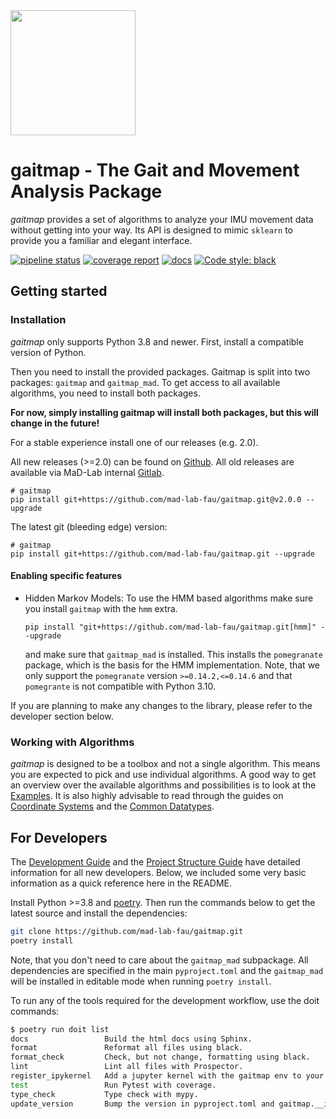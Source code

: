 <img src="./docs/_static/logo/gaitmap_logo_with_text.png" height="200">

# gaitmap - The Gait and Movement Analysis Package

*gaitmap* provides a set of algorithms to analyze your IMU movement data without getting into your way.
Its API is designed to mimic `sklearn` to provide you a familiar and elegant interface.


[![pipeline status](https://mad-srv.informatik.uni-erlangen.de/MadLab/GaitAnalysis/gaitmap/badges/master/pipeline.svg)](https://mad-srv.informatik.uni-erlangen.de/MadLab/GaitAnalysis/gaitmap/-/commits/master)
[![coverage report](https://mad-srv.informatik.uni-erlangen.de/MadLab/GaitAnalysis/gaitmap/badges/master/coverage.svg)](https://mad-srv.informatik.uni-erlangen.de/MadLab/GaitAnalysis/gaitmap/-/commits/master)
[![docs](https://img.shields.io/badge/docs-online-green.svg)](http://MadLab.mad-pages.informatik.uni-erlangen.de/GaitAnalysis/gaitmap/README.html)
[![Code style: black](https://img.shields.io/badge/code%20style-black-000000.svg)](https://github.com/psf/black)

## Getting started

### Installation

*gaitmap* only supports Python 3.8 and newer.
First, install a compatible version of Python.

Then you need to install the provided packages.
Gaitmap is split into two packages: `gaitmap` and `gaitmap_mad`.
To get access to all available algorithms, you need to install both packages.

**For now, simply installing gaitmap will install both packages, but this will change in the future!**

For a stable experience install one of our releases (e.g. 2.0).

All new releases (>=2.0) can be found on [Github](https://github.com/mad-lab-fau/gaitmap/releases).
All old releases are available via MaD-Lab internal [Gitlab](https://mad-srv.informatik.uni-erlangen.de/MadLab/GaitAnalysis/gaitmap/-/releases).

```
# gaitmap
pip install git+https://github.com/mad-lab-fau/gaitmap.git@v2.0.0 --upgrade
```

The latest git (bleeding edge) version:
```
# gaitmap
pip install git+https://github.com/mad-lab-fau/gaitmap.git --upgrade
```

<!-- To install the package using poetry, make sure you use a version newer than 1.2.0b2.
This is the first version of poetry that supports subdirectories for git dependencies.
Note, that even then, there are a couple of bugs with poetry`s subdirectory support.
Hence, we would recommend to use the package versions of gaitmap and gaitmap_mad and not install them from source. -->

#### Enabling specific features

- Hidden Markov Models: To use the HMM based algorithms make sure you install `gaitmap` with the `hmm` extra.
  ```
  pip install "git+https://github.com/mad-lab-fau/gaitmap.git[hmm]" --upgrade
  ```
  and make sure that `gaitmap_mad` is installed.
  This installs the `pomegranate` package, which is the basis for the HMM implementation.
  Note, that we only support the `pomegranate` version `>=0.14.2,<=0.14.6` and that `pomegrante` is not compatible with 
  Python 3.10.

If you are planning to make any changes to the library, please refer to the developer section below.

### Working with Algorithms

*gaitmap* is designed to be a toolbox and not a single algorithm.
This means you are expected to pick and use individual algorithms.
A good way to get an overview over the available algorithms and possibilities is to look at the
[Examples](http://madlab.mad-pages.informatik.uni-erlangen.de/GaitAnalysis/gaitmap/auto_examples/index.html).
It is also highly advisable to read through the guides on
[Coordinate Systems](http://madlab.mad-pages.informatik.uni-erlangen.de/GaitAnalysis/gaitmap/source/user_guide/coordinate_systems.html)
and the
[Common Datatypes](http://madlab.mad-pages.informatik.uni-erlangen.de/GaitAnalysis/gaitmap/source/user_guide/datatypes.html).

## For Developers

The [Development Guide](http://madlab.mad-pages.informatik.uni-erlangen.de/GaitAnalysis/gaitmap/source/development/development_guide.html)
and the
[Project Structure Guide](http://madlab.mad-pages.informatik.uni-erlangen.de/GaitAnalysis/gaitmap/source/development/project_structure.html)
have detailed information for all new developers.
Below, we included some very basic information as a quick reference here in the README.

Install Python >=3.8 and [poetry](https://python-poetry.org).
Then run the commands below to get the latest source and install the dependencies:

```bash
git clone https://github.com/mad-lab-fau/gaitmap.git
poetry install
```

Note, that you don't need to care about the `gaitmap_mad` subpackage.
All dependencies are specified in the main `pyproject.toml` and the `gaitmap_mad` will be installed in editable mode
when running `poetry install`.

To run any of the tools required for the development workflow, use the doit commands:

```bash
$ poetry run doit list
docs                 Build the html docs using Sphinx.
format               Reformat all files using black.
format_check         Check, but not change, formatting using black.
lint                 Lint all files with Prospector.
register_ipykernel   Add a jupyter kernel with the gaitmap env to your local install.
test                 Run Pytest with coverage.
type_check           Type check with mypy.
update_version       Bump the version in pyproject.toml and gaitmap.__init__ .
```
